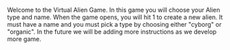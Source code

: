 Welcome to the Virtual Alien Game.  In this game you will choose your Alien type and name.
When the game opens, you will hit 1 to create a new alien. It must have a name and you must pick a type by choosing either "cyborg" or "organic".
In the future we will be adding more instructions as we develop more game.
